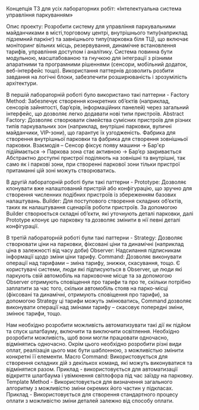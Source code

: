 Концепція ТЗ для усіх лабораторних робіт: «Інтелектуальна система управління паркуванням»

Опис проекту:
Розробити систему для управління паркувальними майданчиками в місті,торговому центрі, внутрішнього типу(наприклад підземний паркінг) та завнішнього типу(парковка біля ТЦ), що включає моніторинг вільних місць, резервування, динамічне встановлення тарифів, управління доступом і аналітику. Система повинна бути модульною, масштабованою та гнучкою для інтеграції з різними апаратними та програмними рішеннями (сенсори, мобільний додаток, веб-інтерфейс тощо). Використання паттернів дозволить розбити завдання на логічні блоки, забезпечити розширюваність і зрозумілість архітектури.

В першій лабораторній роботі було використано такі паттерни - Factory Method: Забезпечує створення конкретних об’єктів (наприклад, сенсорів зайнятості, бар’єрів, інформаційних панелей) через загальний інтерфейс, що дозволяє легко додавати нові типи пристроїв.
Abstract Factory: Дозволяє створювати сімейства сумісних пристроїв для різних типів паркувальних зон (наприклад, внутрішні парковки, вуличні майданчики, VIP-зони), що гарантує їх узгодженість.
Фабрика для створення внутрішньої парковки та фабрика для створення зовнішньої парковки.
Взаємодія – Сенсор фіксує появу машини -> Бар'єр підіймається -> Паркова зона стає активною -> Бар’єр закривається 
Абстрактно доступні пристрої поділяють на зовнішні та внутрішні, так само як і паркові зони, при створенні паркової зони тільки пристрої притаманні цій зоні можуть створюватись.

В другій лабораторній роботі були такі паттерни - Prototype: Дозволяє клонувати вже налаштований пристрій або конфігурацію, що зручно для створення численних подібних пристроїв із збереженням базових налаштувань.
Builder: Для поступового створення складних об’єктів, таких як налаштування сценаріїв роботи пристроїв.
За допомогою Builder створюється складні об’єкти, які уточнують деталі парковки, далі Prototype клонує цю парковку та дозволяє змінити в нії певні деталі конфігурації.

В третій лабораторній роботі були такі паттерни - Strategy: Дозволяє створювати ціни на парковки, фіксовані ціни та динамічні (наприклад ціна в залежності від часу доби)
Observer: Надсилання підписникам інформації щодо зміни ціни тарифу.
Command: Дозволяє виконувати операції над тарифами – зміна тарифу, знижки, скасування, тощо.
Є користувачі системи, люди які підписуються в Observer, це люди які паркують свій автомобіль на парковочне місце та за допомогою Observer отримують сповіщення про тарифи та про те, скільки потрібно заплатити за час того, скільки автомобіль стояв на парко-місці (фіксовані та динамічні, отримують сповіщення про тарифи), за допомогою Strategy ці тарифи можуть змінюватись, Command дозволяє виконувати операції над змінами тарифу – скасовує попередні зміни, змінює тарифи, тощо.

Нам необхідно розробити можливість автоматизувати такі дії як підйом та спуск шлагбауму, включити та виключити освітлення. Необхідно розробити можливість, щоб вони могли працювати одночасно, відмінятись одночасно.
Окрім цього необхідно розробити різні види оплат, реалізація цього має бути шаблонною, з можливістью змінити конкретні її елементи.
Macro Command: Використовується для створення складних дій з декількох команд, які можуть виконуватися та відмінятися разом. Приклад - використовується для автоматизації відкриття шлагбаума і увімкнення світлофора під час заїзду на парковку.
Template Method - Використовується для визначення загального алгоритму з можливістю зміни окремих його частин у підкласах. Приклад - Використовується для створення стандартного процесу оплати з можливістю зміни деталей залежно від способу оплати.
